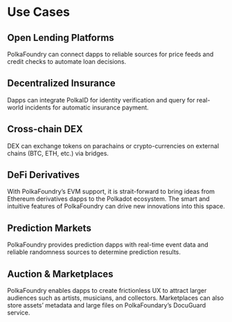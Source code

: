 # Use Cases

## Open Lending Platforms
PolkaFoundry can connect dapps to reliable sources for price feeds and credit checks to automate loan decisions.

## Decentralized Insurance
Dapps can integrate PolkaID for identity verification and query for real-world incidents for automatic insurance payment.

## Cross-chain DEX
DEX can exchange tokens on parachains or crypto-currencies on external chains (BTC, ETH, etc.) via bridges.

## DeFi Derivatives
With PolkaFoundry’s EVM support, it is strait-forward to bring ideas from Ethereum derivatives dapps to the Polkadot ecosystem. The smart and intuitive features of PolkaFoundry can drive new innovations into this space.

## Prediction Markets
PolkaFoundry provides prediction dapps with real-time event data and reliable randomness sources to determine prediction results.

## Auction & Marketplaces
PolkaFoundry enables dapps to create frictionless UX to attract larger audiences such as artists, musicians, and collectors. Marketplaces can also store assets’ metadata and large files on PolkaFoundary’s DocuGuard service.

